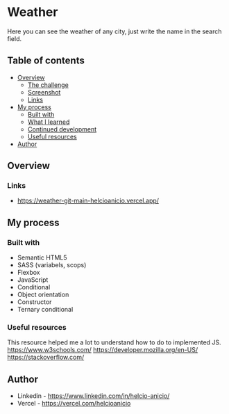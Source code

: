 # Weather

Here you can see the weather of any city, just write the name in the search field.

## Table of contents

- [Overview](#overview)
  - [The challenge](#the-challenge)
  - [Screenshot](#screenshot)
  - [Links](#links)
- [My process](#my-process)
  - [Built with](#built-with)
  - [What I learned](#what-i-learned)
  - [Continued development](#continued-development)
  - [Useful resources](#useful-resources)
- [Author](#author)
  <!-- - [Acknowledgments](#acknowledgments) -->
  <!-- - [Building your project](#Building-your-project) -->

## Overview

<!-- ### The challenge
The users should be able to:
- To see the time now.
- To see hour, minute and second.
- The second updates every second.
- View the optimal layout depending on their device's screen size.


### Screenshot
- ![image](https://user-images.githubusercontent.com/117602073/234733208-8458d843-2e1c-4f52-b923-5dfa56cf3876.png) -->

### Links

- https://weather-git-main-helcioanicio.vercel.app/

## My process

### Built with

- Semantic HTML5
- SASS (variabels, scops)
- Flexbox
- JavaScript
- Conditional
- Object orientation
- Constructor
- Ternary conditional
<!--

### What I learned

I worked with constructor, and i used to show the hour at moment exactly.

```JS
function time() {
    let date = new Date();
    let hours = date.getHours();
    let minutes = date.getMinutes();
    let seconds = date.getSeconds();

    hours < 10 ? hour.innerHTML = `0${hours}` : hour.innerHTML = hours
    minutes < 10 ? minute.innerHTML = `0${minutes}` : minute.innerHTML = minutes
    seconds < 10 ? second.innerHTML = `0${seconds}` : second.innerHTML = seconds

    setTimeout('time()', 500);
}
```

### Continued development

I will developer my projets using OOP to better knowledge and practice. -->

### Useful resources

This resource helped me a lot to understand how to do to implemented JS.
https://www.w3schools.com/
https://developer.mozilla.org/en-US/
https://stackoverflow.com/

## Author

- Linkedin - https://www.linkedin.com/in/helcio-anicio/
- Vercel - https://vercel.com/helcioanicio

<!--
## Acknowledgments
 -->
